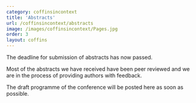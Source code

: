 ```yaml
---
category: coffinsincontext
title: 'Abstracts'
url: /coffinsincontext/abstracts
image: /images/coffinsincontext/Pages.jpg
order: 3
layout: coffins
---
```


The deadline for submission of abstracts has now passed. 

Most of the abstracts we have received have been peer reviewed and we are in the process of providing authors with feedback.

The draft programme of the conference will be posted here as soon as possible.
